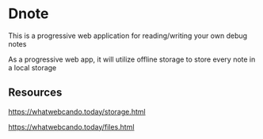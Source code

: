 # Dnote
This is a progressive web application for reading/writing your own debug notes

As a progressive web app, it will utilize offline storage to store every note in a local storage

## Resources
https://whatwebcando.today/storage.html

https://whatwebcando.today/files.html
